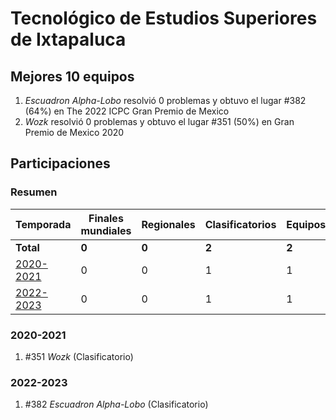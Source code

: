 # Tecnológico de Estudios Superiores de Ixtapaluca

## Mejores 10 equipos

1. _Escuadron Alpha-Lobo_ resolvió 0 problemas y obtuvo el lugar #382 (64%) en The 2022 ICPC Gran Premio de Mexico
1. _Wozk_ resolvió 0 problemas y obtuvo el lugar #351 (50%) en Gran Premio de Mexico 2020

## Participaciones

### Resumen

| Temporada | Finales mundiales | Regionales | Clasificatorios | Equipos |
| --- | --- | --- | --- | --- |
| **Total** | **0** | **0** | **2** | **2** |
| [2020-2021](#2020-2021) | 0 | 0 | 1 | 1 |
| [2022-2023](#2022-2023) | 0 | 0 | 1 | 1 |

### 2020-2021

1. #351 _Wozk_ (Clasificatorio)

### 2022-2023

1. #382 _Escuadron Alpha-Lobo_ (Clasificatorio)



